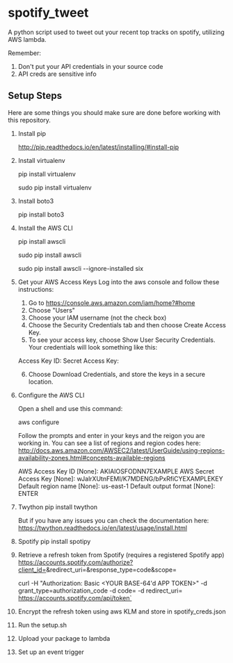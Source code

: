 # spotify_tweet
A python script used to tweet out your recent top tracks on spotify, utilizing AWS lambda.

Remember:
1. Don't put your API credentials in your source code
2. API creds are sensitive info

## Setup Steps
Here are some things you should make sure are
done before working with this repository.

1. Install pip

    http://pip.readthedocs.io/en/latest/installing/#install-pip


2. Install virtualenv
    
    pip install virtualenv
    
    sudo pip install virtualenv

3. Install boto3

    pip install boto3

4. Install the AWS CLI

    pip install awscli

    sudo pip install awscli

    sudo pip install awscli --ignore-installed six

5. Get your AWS Access Keys
    Log into the aws console and follow these
    instructions:

    1. Go to https://console.aws.amazon.com/iam/home?#home
    2. Choose "Users"
    3. Choose your IAM username (not the check box)
    4. Choose the Security Credentials tab and 
    then choose Create Access Key.
    5. To see your access key, choose Show User 
    Security Credentials. Your credentials will 
    look something like this:

    Access Key ID: 
    Secret Access Key: 

    6. Choose Download Credentials, and store 
    the keys in a secure location.
    
6. Configure the AWS CLI

    Open a shell and use this command:

    aws configure

    Follow the prompts and enter in your keys 
    and the reigon you are working in. You can
    see a list of regions and region codes here:
    http://docs.aws.amazon.com/AWSEC2/latest/UserGuide/using-regions-availability-zones.html#concepts-available-regions

    AWS Access Key ID [None]: AKIAIOSFODNN7EXAMPLE
    AWS Secret Access Key [None]: wJalrXUtnFEMI/K7MDENG/bPxRfiCYEXAMPLEKEY
    Default region name [None]: us-east-1
    Default output format [None]: ENTER


7. Twython
    pip install twython

    But if you have any issues you can check the 
    documentation here: 
    https://twython.readthedocs.io/en/latest/usage/install.html

8. Spotify
    pip install spotipy

9. Retrieve a refresh token from Spotify (requires a registered Spotify app)
    https://accounts.spotify.com/authorize?client_id=<YOUR CLIENT ID>&redirect_uri=<YOUR REDIRECT URI>&response_type=code&scope=<YOUR SCOPES>

    curl -H "Authorization: Basic <YOUR BASE-64'd APP TOKEN>" -d grant_type=authorization_code -d code=<YOUR ACCESS CODE> -d redirect_uri=<YOUR CALLBACK URL> https://accounts.spotify.com/api/token`

10. Encrypt the refresh token using aws KLM and store in spotify_creds.json

11. Run the setup.sh

12. Upload your package to lambda

13. Set up an event trigger


